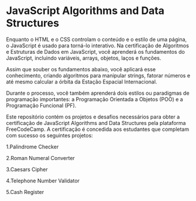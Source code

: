 # JavaScript Algorithms and Data Structures

Enquanto o HTML e o CSS controlam o conteúdo e o estilo de uma página, o JavaScript é usado para torná-lo interativo. Na certificação de Algoritmos e Estruturas de Dados em JavaScript, você aprenderá os fundamentos do JavaScript, incluindo variáveis, arrays, objetos, laços e funções.

Assim que souber os fundamentos abaixo, você aplicará esse conhecimento, criando algoritmos para manipular strings, fatorar números e até mesmo calcular a órbita da Estação Espacial Internacional.

Durante o processo, você também aprenderá dois estilos ou paradigmas de programação importantes: a Programação Orientada a Objetos (POO) e a Programação Funcional (PF).

Este repositório contém os projetos e desafios necessários para obter a certificação de JavaScript Algorithms and Data Structures pela plataforma FreeCodeCamp. A certificação é concedida aos estudantes que completam com sucesso os seguintes projetos:

1.Palindrome Checker

2.Roman Numeral Converter

3.Caesars Cipher

4.Telephone Number Validator

5.Cash Register